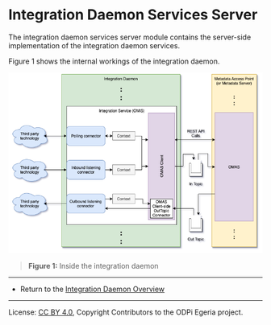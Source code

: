<!-- SPDX-License-Identifier: CC-BY-4.0 -->
<!-- Copyright Contributors to the ODPi Egeria project. -->

# Integration Daemon Services Server

The integration daemon services server module contains the server-side
implementation of the integration daemon services.

Figure 1 shows the internal workings of the integration daemon.


![Figure 1](../docs/inside-integration-daemon.png)
> **Figure 1:** Inside the integration daemon

----
* Return to the [Integration Daemon Overview](..)

----
License: [CC BY 4.0](https://creativecommons.org/licenses/by/4.0/),
Copyright Contributors to the ODPi Egeria project.